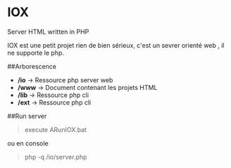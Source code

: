 # IOX
Server HTML written in PHP
 
 IOX est une petit projet rien de bien sérieux, c'est un sevrer orienté web
 , il ne supporte le php.

##Arborescence 

* <b>/io</b>  &rarr; Ressource php server web
* <b>/www</b> &rarr; Document contenant les projets HTML
* <b>/lib</b> &rarr; Ressource php cli
* <b>/ext</b> &rarr; Ressource php cli

##Run server

> execute ARunIOX.bat

ou en console

> php -q /io/server.php
